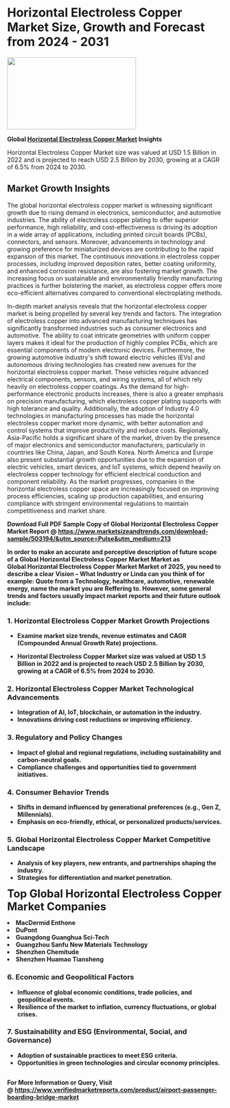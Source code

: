 <H1>Horizontal Electroless Copper Market Size, Growth and Forecast from 2024 - 2031</H1><img class="aligncenter size-medium wp-image-584254" src="https://thirdeyenews.in/wp-content/uploads/2024/09/Global-Market-Research-300x168.jpeg" alt="" width="300" height="168" /><p><strong>Global&nbsp;<a href="https://www.marketsizeandtrends.com/download-sample/503194/&amp;utm_source=Pulse&amp;utm_medium=213">Horizontal Electroless Copper Market</a> Insights</strong></p><p>Horizontal Electroless Copper Market size was valued at USD 1.5 Billion in 2022 and is projected to reach USD 2.5 Billion by 2030, growing at a CAGR of 6.5% from 2024 to 2030.</p><p><h2>Market Growth Insights</h2> <p>The global horizontal electroless copper market is witnessing significant growth due to rising demand in electronics, semiconductor, and automotive industries. The ability of electroless copper plating to offer superior performance, high reliability, and cost-effectiveness is driving its adoption in a wide array of applications, including printed circuit boards (PCBs), connectors, and sensors. Moreover, advancements in technology and growing preference for miniaturized devices are contributing to the rapid expansion of this market. The continuous innovations in electroless copper processes, including improved deposition rates, better coating uniformity, and enhanced corrosion resistance, are also fostering market growth. The increasing focus on sustainable and environmentally friendly manufacturing practices is further bolstering the market, as electroless copper offers more eco-efficient alternatives compared to conventional electroplating methods.</p> <p><strong></strong></p> <p>In-depth market analysis reveals that the horizontal electroless copper market is being propelled by several key trends and factors. The integration of electroless copper into advanced manufacturing techniques has significantly transformed industries such as consumer electronics and automotive. The ability to coat intricate geometries with uniform copper layers makes it ideal for the production of highly complex PCBs, which are essential components of modern electronic devices. Furthermore, the growing automotive industry's shift toward electric vehicles (EVs) and autonomous driving technologies has created new avenues for the horizontal electroless copper market. These vehicles require advanced electrical components, sensors, and wiring systems, all of which rely heavily on electroless copper coatings. As the demand for high-performance electronic products increases, there is also a greater emphasis on precision manufacturing, which electroless copper plating supports with high tolerance and quality. Additionally, the adoption of Industry 4.0 technologies in manufacturing processes has made the horizontal electroless copper market more dynamic, with better automation and control systems that improve productivity and reduce costs. Regionally, Asia-Pacific holds a significant share of the market, driven by the presence of major electronics and semiconductor manufacturers, particularly in countries like China, Japan, and South Korea. North America and Europe also present substantial growth opportunities due to the expansion of electric vehicles, smart devices, and IoT systems, which depend heavily on electroless copper technology for efficient electrical conduction and component reliability. As the market progresses, companies in the horizontal electroless copper space are increasingly focused on improving process efficiencies, scaling up production capabilities, and ensuring compliance with stringent environmental regulations to maintain competitiveness and market share.</p> <p><strong></p><p><span class=""><strong>Download Full PDF Sample Copy of Global Horizontal Electroless Copper Market Report</strong> @ <a href="https://www.marketsizeandtrends.com/download-sample/503194/&amp;utm_source=Pulse&amp;utm_medium=213" target="_blank">https://www.marketsizeandtrends.com/download-sample/503194/&amp;utm_source=Pulse&amp;utm_medium=213</a></span></p><p>In order to make an accurate and perceptive description of future scope of a Global&nbsp;Horizontal Electroless Copper Market Market as Global&nbsp;Horizontal Electroless Copper Market Market of 2025, you need to describe a clear Vision &ndash; What Industry or Linda can you think of for example: Quote from a Technology, healthcare, automotive, renewable energy, name the market you are Reffering to. However, some general trends and factors usually impact market reports and their future outlook include:</p><h3>1.&nbsp;<strong>Horizontal Electroless Copper Market Growth Projections</strong></h3><ul><li>Examine market size trends, revenue estimates and CAGR (Compounded Annual Growth Rate) projections.</li><li><p>Horizontal Electroless Copper Market size was valued at USD 1.5 Billion in 2022 and is projected to reach USD 2.5 Billion by 2030, growing at a CAGR of 6.5% from 2024 to 2030.</p></li></ul><h3>2.&nbsp;<strong>Horizontal Electroless Copper Market Technological Advancements</strong></h3><ul><li>Integration of AI, IoT, blockchain, or automation in the industry.</li><li>Innovations driving cost reductions or improving efficiency.</li></ul><h3>3.&nbsp;<strong>Regulatory and Policy Changes</strong></h3><ul><li>Impact of global and regional regulations, including sustainability and carbon-neutral goals.</li><li>Compliance challenges and opportunities tied to government initiatives.</li></ul><h3>4.&nbsp;<strong>Consumer Behavior Trends</strong></h3><ul><li>Shifts in demand influenced by generational preferences (e.g., Gen Z, Millennials).</li><li>Emphasis on eco-friendly, ethical, or personalized products/services.</li></ul><h3>5.&nbsp;<strong>Global Horizontal Electroless Copper Market Competitive Landscape</strong></h3><ul><li>Analysis of key players, new entrants, and partnerships shaping the industry.</li><li>Strategies for differentiation and market penetration.</li></ul><p data-pm-slice="1 1 []"><span style="color: inherit; font-family: inherit; font-size: 25px;">Top Global Horizontal Electroless Copper Market Companies</span></p><div class="" data-test-id=""><p><li>MacDermid Enthone</li><li> DuPont</li><li> Guangdong Guanghua Sci-Tech</li><li> Guangzhou Sanfu New Materials Technology</li><li> Shenzhen Chemitude</li><li> Shenzhen Huamao Tiansheng</li></p></div><h3>6.&nbsp;<strong>Economic and Geopolitical Factors</strong></h3><ul><li>Influence of global economic conditions, trade policies, and geopolitical events.</li><li>Resilience of the market to inflation, currency fluctuations, or global crises.</li></ul><h3>7.&nbsp;<strong>Sustainability and ESG (Environmental, Social, and Governance)</strong></h3><ul><li>Adoption of sustainable practices to meet ESG criteria.</li><li>Opportunities in green technologies and circular economy principles.</li></ul><h2><strong style="font-size: 14px;">For More Information or Query, Visit @&nbsp;</strong><a style="background-color: #ffffff; font-size: 14px;" href="https://www.marketsizeandtrends.com/report/horizontal-electroless-copper-market/" target="_blank">https://www.verifiedmarketreports.com/product/airport-passenger-boarding-bridge-market</a></h2>
